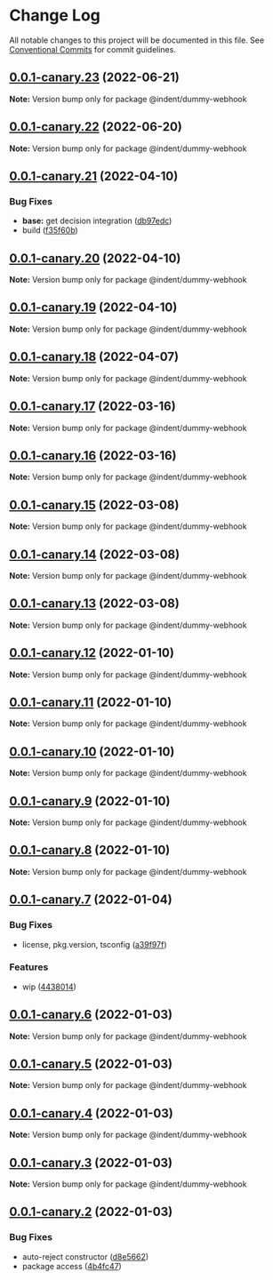 # Change Log

All notable changes to this project will be documented in this file.
See [Conventional Commits](https://conventionalcommits.org) for commit guidelines.

## [0.0.1-canary.23](https://github.com/indentapis/integrations/compare/@indent/dummy-webhook@0.0.1-canary.22...@indent/dummy-webhook@0.0.1-canary.23) (2022-06-21)

**Note:** Version bump only for package @indent/dummy-webhook





## [0.0.1-canary.22](https://github.com/indentapis/integrations/compare/@indent/dummy-webhook@0.0.1-canary.21...@indent/dummy-webhook@0.0.1-canary.22) (2022-06-20)

**Note:** Version bump only for package @indent/dummy-webhook





## [0.0.1-canary.21](https://github.com/indentapis/integrations/compare/@indent/dummy-webhook@0.0.1-canary.20...@indent/dummy-webhook@0.0.1-canary.21) (2022-04-10)


### Bug Fixes

* **base:** get decision integration ([db97edc](https://github.com/indentapis/integrations/commit/db97edc9100550e6204f7126f73a9673821e3bb0))
* build ([f35f60b](https://github.com/indentapis/integrations/commit/f35f60be6050a9f50ae5617be3583c6454e0d5d9))





## [0.0.1-canary.20](https://github.com/indentapis/integrations/compare/@indent/dummy-webhook@0.0.1-canary.19...@indent/dummy-webhook@0.0.1-canary.20) (2022-04-10)

**Note:** Version bump only for package @indent/dummy-webhook





## [0.0.1-canary.19](https://github.com/indentapis/integrations/compare/@indent/dummy-webhook@0.0.1-canary.18...@indent/dummy-webhook@0.0.1-canary.19) (2022-04-10)

**Note:** Version bump only for package @indent/dummy-webhook





## [0.0.1-canary.18](https://github.com/indentapis/integrations/compare/@indent/dummy-webhook@0.0.1-canary.17...@indent/dummy-webhook@0.0.1-canary.18) (2022-04-07)

**Note:** Version bump only for package @indent/dummy-webhook





## [0.0.1-canary.17](https://github.com/indentapis/integrations/compare/@indent/dummy-webhook@0.0.1-canary.16...@indent/dummy-webhook@0.0.1-canary.17) (2022-03-16)

**Note:** Version bump only for package @indent/dummy-webhook





## [0.0.1-canary.16](https://github.com/indentapis/integrations/compare/@indent/dummy-webhook@0.0.1-canary.15...@indent/dummy-webhook@0.0.1-canary.16) (2022-03-16)

**Note:** Version bump only for package @indent/dummy-webhook





## [0.0.1-canary.15](https://github.com/indentapis/integrations/compare/@indent/dummy-webhook@0.0.1-canary.14...@indent/dummy-webhook@0.0.1-canary.15) (2022-03-08)

**Note:** Version bump only for package @indent/dummy-webhook





## [0.0.1-canary.14](https://github.com/indentapis/integrations/compare/@indent/dummy-webhook@0.0.1-canary.13...@indent/dummy-webhook@0.0.1-canary.14) (2022-03-08)

**Note:** Version bump only for package @indent/dummy-webhook





## [0.0.1-canary.13](https://github.com/indentapis/integrations/compare/@indent/dummy-webhook@0.0.1-canary.12...@indent/dummy-webhook@0.0.1-canary.13) (2022-03-08)

**Note:** Version bump only for package @indent/dummy-webhook





## [0.0.1-canary.12](https://github.com/indentapis/integrations/compare/@indent/dummy-webhook@0.0.1-canary.11...@indent/dummy-webhook@0.0.1-canary.12) (2022-01-10)

**Note:** Version bump only for package @indent/dummy-webhook





## [0.0.1-canary.11](https://github.com/indentapis/integrations/compare/@indent/dummy-webhook@0.0.1-canary.10...@indent/dummy-webhook@0.0.1-canary.11) (2022-01-10)

**Note:** Version bump only for package @indent/dummy-webhook





## [0.0.1-canary.10](https://github.com/indentapis/integrations/compare/@indent/dummy-webhook@0.0.1-canary.9...@indent/dummy-webhook@0.0.1-canary.10) (2022-01-10)

**Note:** Version bump only for package @indent/dummy-webhook





## [0.0.1-canary.9](https://github.com/indentapis/integrations/compare/@indent/dummy-webhook@0.0.1-canary.8...@indent/dummy-webhook@0.0.1-canary.9) (2022-01-10)

**Note:** Version bump only for package @indent/dummy-webhook





## [0.0.1-canary.8](https://github.com/indentapis/integrations/compare/@indent/dummy-webhook@0.0.1-canary.7...@indent/dummy-webhook@0.0.1-canary.8) (2022-01-10)

**Note:** Version bump only for package @indent/dummy-webhook





## [0.0.1-canary.7](https://github.com/indentapis/integrations/compare/@indent/dummy-webhook@0.0.1-canary.6...@indent/dummy-webhook@0.0.1-canary.7) (2022-01-04)


### Bug Fixes

* license, pkg.version, tsconfig ([a39f97f](https://github.com/indentapis/integrations/commit/a39f97fdec58b3dbe34f87eedf6e74ea67a75c58))


### Features

* wip ([4438014](https://github.com/indentapis/integrations/commit/44380142e6bf6a6ec8951f2f977ab0d05dbbed41))





## [0.0.1-canary.6](https://github.com/indentapis/integrations/compare/@indent/dummy-webhook@0.0.1-canary.5...@indent/dummy-webhook@0.0.1-canary.6) (2022-01-03)

**Note:** Version bump only for package @indent/dummy-webhook





## [0.0.1-canary.5](https://github.com/indentapis/integrations/compare/@indent/dummy-webhook@0.0.1-canary.4...@indent/dummy-webhook@0.0.1-canary.5) (2022-01-03)

**Note:** Version bump only for package @indent/dummy-webhook





## [0.0.1-canary.4](https://github.com/indentapis/integrations/compare/@indent/dummy-webhook@0.0.1-canary.3...@indent/dummy-webhook@0.0.1-canary.4) (2022-01-03)

**Note:** Version bump only for package @indent/dummy-webhook





## [0.0.1-canary.3](https://github.com/indentapis/integrations/compare/@indent/dummy-webhook@0.0.1-canary.2...@indent/dummy-webhook@0.0.1-canary.3) (2022-01-03)

**Note:** Version bump only for package @indent/dummy-webhook





## [0.0.1-canary.2](https://github.com/indentapis/integrations/compare/@indent/dummy-webhook@0.0.1-canary.1...@indent/dummy-webhook@0.0.1-canary.2) (2022-01-03)


### Bug Fixes

* auto-reject constructor ([d8e5662](https://github.com/indentapis/integrations/commit/d8e566254db37ffba7220bdfd78d9fe79b720bbd))
* package access ([4b4fc47](https://github.com/indentapis/integrations/commit/4b4fc47e037c49ddb79076d8d35acc438d6ef01b))
